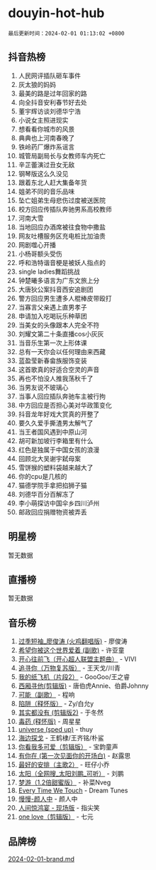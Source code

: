 # douyin-hot-hub

`最后更新时间：2024-02-01 01:13:02 +0800`

## 抖音热榜

1. 人民网评插队砸车事件
1. 灰太狼的妈妈
1. 最美的路是过年回家的路
1. 向全抖音安利春节好去处
1. 董宇辉访谈刘德华宁浩
1. 小说女主照进现实
1. 想看看你城市的风景
1. 典典也上河南春晚了
1. 铁岭药厂爆炸系谣言
1. 城管局副局长与女教师车内死亡
1. 辛芷蕾演过丑女无敌
1. 钢琴版这么久没见
1. 跟着东北人赶大集备年货
1. 姐弟不同的音乐品味
1. 坠亡姐弟生母悲伤过度被送医院
1. 校方回应传插队奔驰男系高校教师
1. 河南大雪
1. 当地回应办酒席被往食物中撒盐
1. 网友吐槽服务区充电桩比加油贵
1. 网剧噬心开播
1. 小杨哥额头受伤
1. 呼和浩特谐音梗是被妖人指点的
1. single ladies舞蹈挑战
1. 钟楚曦多语言为广东文旅上分
1. 大唐狄公案抖音西安追剧团
1. 警方回应男生遭多人棍棒皮带殴打
1. 当寡言父亲遇上直男孝子
1. 申请加入吃喝玩乐种草团
1. 当美女的头像跟本人完全不符
1. 刘耀文第二十条直播cos小灰灰
1. 当音乐生第一次上形体课
1. 总有一天你会以任何理由来西藏
1. 蓝盈莹新春畲族服饰变装
1. 这首歌真的好适合空灵的声音
1. 再也不怕没人推我荡秋千了
1. 当男友说不玻璃心
1. 当事人回应插队奔驰车主被行拘
1. 中方回应是否担心美对华政策变化
1. 抖音龙年好戏大赏真的开整了
1. 要久久爱手撕渣男太解气了
1. 当王者国风遇到中原山河
1. 胡可新加坡行李箱里有什么
1. 红色是独属于中国女孩的浪漫
1. 回顾北大吴谢宇弑母案
1. 雪饼猴的塑料袋越来越大了
1. 你的cpu是几核的
1. 猫德学院手拿把掐狮子猫
1. 刘德华百分百解冻了
1. 李小萌探访中国伞乡四川泸州
1. 邮政回应捐赠物资被弄丢

## 明星榜

暂无数据

## 直播榜

暂无数据

## 音乐榜

1. [过季短袖_廖俊涛 (火鸡翻唱版)](https://sf5-hl-cdn-tos.douyinstatic.com/obj/tos-cn-ve-2774/ogQVJl0tRBKxQgZji7YClFEBrVDeHpPTWfCZbQ) - 廖俊涛
1. [希望你被这个世界爱着 (副歌)](https://sf3-cdn-tos.douyinstatic.com/obj/tos-cn-ve-2774/oUHCmWQfZlE3QQBKBeD8rCFLpJzPgCpImhsxMt) - 许亚童
1. [开心往前飞（开心超人联盟主题曲）](https://sf5-hl-cdn-tos.douyinstatic.com/obj/tos-cn-ve-2774/9d8fb7c82cf1421fb93a9fe925275e0a) - VIVI
1. [追寻你（万物复苏版）](https://sf5-hl-cdn-tos.douyinstatic.com/obj/tos-cn-ve-2774/oYeAZJsbjIDit9APmBg8u6uDUQnHmoCf3gbo74) - 王天戈/川青
1. [我的纸飞机（片段2）](https://sf5-hl-cdn-tos.douyinstatic.com/obj/tos-cn-ve-2774/oM2ZrKcg2CD5AeRB2gkeXOFB1IxAGJdZPazYHf) - GooGoo/王之睿
1. [西厢寻他(剪辑版)](https://sf5-hl-cdn-tos.douyinstatic.com/obj/tos-cn-ve-2774/oUsAVfAQKlRNxEv5qxvIB8o5qmIWUcXbzJKJhw) - 唐伯虎Annie、伯爵Johnny
1. [可能（副歌）](https://sf5-hl-cdn-tos.douyinstatic.com/obj/tos-cn-ve-2774/cde1731888894259b333569393c2fb51) - 程响
1. [陷阱（释怀版）](https://sf3-cdn-tos.douyinstatic.com/obj/tos-cn-ve-2774/oE8C21LeZrzKLDFfQYgMzx4GAIHageG5IzayY7) - Zy/白允y
1. [其实都没有 (剪辑版2)](https://sf3-cdn-tos.douyinstatic.com/obj/tos-cn-ve-2774/oEBNQenHZtBhxYjGgUDQk0BCHTigQafgFlbQ7k) - 于冬然
1. [毒药 (释怀版)](https://sf5-hl-cdn-tos.douyinstatic.com/obj/tos-cn-ve-2774/oYILMEAzspdZBIzy4frJNB8ZHPHWAhiwowd4Ad) - 周星星
1. [universe (sped up)](https://sf5-hl-cdn-tos.douyinstatic.com/obj/tos-cn-ve-2774/oIQnurQLDCsdYeegkM4CKuVb23MZBXtX6QB8bv) - thuy
1. [海边探戈](https://sf5-hl-cdn-tos.douyinstatic.com/obj/tos-cn-ve-2774/os9gE0VQCGqt6VQkZDyBBYvfSDY0QFe3vVmubn) - 王鹤棣/王齐铭/朴鲨
1. [你看我多可爱（剪辑版）](https://sf6-cdn-tos.douyinstatic.com/obj/tos-cn-ve-2774/018d241ee66a4a189b2fa9ea2fe3363d) - 宝韵童声
1. [有你在 (第一次见面你的开场白)](https://sf6-cdn-tos.douyinstatic.com/obj/tos-cn-ve-2774/oAthrQ3ClJBfI57uBoFEgNDYtNCZ0TSYQQfxQ0) - 赵露思
1. [最好的安排（主歌2）](https://sf3-cdn-tos.douyinstatic.com/obj/tos-cn-ve-2774/oMMZX1DuHpMwgoDztBmZswgQnbCeeANZxBHkFY) - 旺仔小乔
1. [太阳（全网搜_太阳刘鹏_可听）](https://sf6-cdn-tos.douyinstatic.com/obj/tos-cn-ve-2774/ogWbyIQnlBFImVbeDocRdCIYtBHlbJXgfZMvgz) - 刘鹏
1. [梦游（1.2倍甜蜜版）](https://sf3-cdn-tos.douyinstatic.com/obj/tos-cn-ve-2774/o4gyAUm8hwufoEABmwVIiQtHsFuGzAEEWtNMzo) - 补菜Nveg
1. [Every Time We Touch](https://sf3-cdn-tos.douyinstatic.com/obj/tos-cn-ve-2774/ogN6lUKQeBBfEVhIOMikG1CcJjugxk1tztZyhP) - Dream Tunes
1. [慢慢-颜人中](https://sf5-hl-cdn-tos.douyinstatic.com/obj/tos-cn-ve-2774/ocjHNfBXdBxQNC8ZGAeoLMFTUgtBg8bkExunDC) - 颜人中
1. [人间惊鸿宴 - 现场版](https://sf5-hl-cdn-tos.douyinstatic.com/obj/tos-cn-ve-2774/osF4mrPePAf2Yv8Wfr5fATCHZwL5h1QiGQAKwz) - 指尖笑
1. [one love（剪辑版）](https://sf5-hl-cdn-tos.douyinstatic.com/obj/tos-cn-ve-2774/o4utbbKzHedACBQ0bkG7ZBgUvDQzbBDnYd1f1k) - 七元

## 品牌榜

[2024-02-01-brand.md](2024-02-01-brand.md)
